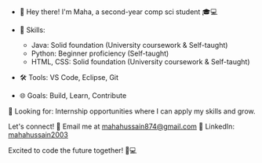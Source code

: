 - 👋 Hey there! I'm Maha, a second-year comp sci student 🎓💻
  
- 🚀 Skills:
    - Java: Solid foundation (University coursework & Self-taught)
    - Python: Beginner proficiency (Self-taught)
    - HTML, CSS: Solid foundation (University coursework & Self-taught)
  
- 🛠️ Tools: VS Code, Eclipse, Git
- 🌐 Goals: Build, Learn, Contribute

💼 Looking for: Internship opportunities where I can apply my skills and grow.

Let's connect! 
📧 Email me at mahahussain874@gmail.com
📖 LinkedIn: [mahahussain2003](https://www.linkedin.com/in/mahahussain2003/)

Excited to code the future together! 🌟💻 


